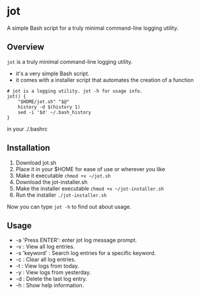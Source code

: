 # jot
A simple Bash script for a truly minimal command-line logging utility. 

## Overview
`jot` is a truly minimal command-line logging utility.
- it's a very simple Bash script.
- it comes with a installer script that automates the creation of a function
```
# jot is a logging utility. jot -h for usage info.
jot() {
    "$HOME/jot.sh" "$@"
    history -d $(history 1)
    sed -i '$d' ~/.bash_history
}
```

in your ./.bashrc


## Installation
1. Download jot.sh
2. Place it in your $HOME for ease of use or wherever you like
2. Make it executable `chmod +x ~/jot.sh`
3. Download the jot-installer.sh
4. Make the installer executable `chmod +x ~/jot-installer.sh`
5. Run the installer `./jot-installer.sh`

Now you can type `jot -h` to find out about usage.

## Usage

- -a 'Press ENTER': enter jot log message prompt.
- -v : View all log entries.
- -s 'keyword' : Search log entries for a specific keyword.
- -c : Clear all log entries.
- -t : View logs from today.
- -y : View logs from yesterday.
- -d : Delete the last log entry.
- -h : Show help information.
